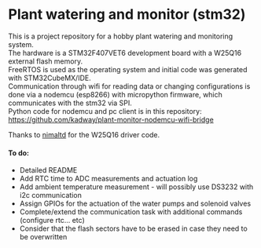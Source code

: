 # Plant watering and monitor (stm32)
This is a project repository for a hobby plant watering and monitoring system.  
The hardware is a STM32F407VET6 development board with a W25Q16 external flash memory.  
FreeRTOS is used as the operating system and initial code was generated with STM32CubeMX/IDE.  
Communication through wifi for reading data or changing configurations is done via a nodemcu (esp8266) with micropython firmware, which communicates with the stm32 via SPI.  
Python code for nodemcu and pc client is in this repository: https://github.com/kadway/plant-monitor-nodemcu-wifi-bridge   
  
Thanks to [nimaltd](https://github.com/nimaltd/) for the W25Q16 driver code.  

#### To do:
* Detailed README
* Add RTC time to ADC measurements and actuation log
* Add ambient temperature measurement - will possibly use DS3232 with i2c communication
* Assign GPIOs for the actuation of the water pumps and solenoid valves
* Complete/extend the communication task with additional commands (configure rtc... etc)
* Consider that the flash sectors have to be erased in case they need to be overwritten
